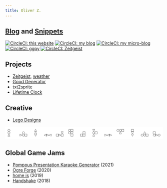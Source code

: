 ```yaml
---
title: Oliver Z.
---
```


## [Blog](https://oliz.io/blog/) and [Snippets](https://oliz.io/snippets/)


[![CircleCI: this website](https://img.shields.io/circleci/build/gh/ooz/ooz.github.io?label=Website)](https://circleci.com/gh/ooz/ooz.github.io)
[![CircleCI: my blog](https://img.shields.io/circleci/build/gh/ooz/blog?label=Blog)](https://circleci.com/gh/ooz/blog)
[![CircleCI: my micro-blog](https://img.shields.io/circleci/build/gh/ooz/snippets?label=Snippets)](https://circleci.com/gh/ooz/snippets)
[![CircleCI: ggpy](https://img.shields.io/circleci/build/gh/ooz/ggpy?label=ggpy)](https://circleci.com/gh/ooz/ggpy)
[![CircleCI: Zeitgeist](https://img.shields.io/circleci/build/gh/ooz/zeitgeist?label=Zeitgeist)](https://circleci.com/gh/ooz/zeitgeist)

## Projects

* [Zeitgeist](https://oliz.io/zeitgeist/), [weather](https://oliz.io/zeitgeist/weather.html)
* [Good Generator](https://oliz.io/ggpy/)
* [txt2sprite](https://github.com/ooz/txt2sprite)
* [Lifetime Clock](https://oliz.io/lifetime-clock/?headline=Olli%27s%20Zeit&workingHoursPerWeek=35&regularHoursPerWeek=77&hourlyNet=16.10&angus)

## Creative

* [Lego Designs](https://oliz.io/mocs/)

[![Bauhaus Creatures](https://raw.githubusercontent.com/ooz/art/master/bauhaus_creatures/examples/13x1x1552518380_alpha.png)](https://github.com/ooz/art/tree/master/bauhaus_creatures)

## Global Game Jams

* [Pompous Presentation Karaoke Generator](https://github.com/ooz/ppkg) (2021)
* [Ogre Forge](https://oliz.io/ogre-forge/) (2020)
* [home is](https://oliz.io/home-is/) (2019)
* [Handshake](https://oliz.io/handshake/) (2018)


